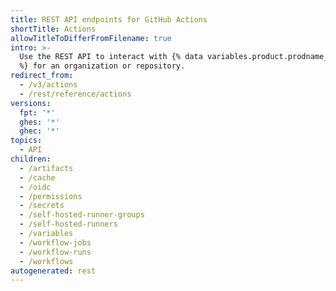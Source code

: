 ```yaml
---
title: REST API endpoints for GitHub Actions
shortTitle: Actions
allowTitleToDifferFromFilename: true
intro: >-
  Use the REST API to interact with {% data variables.product.prodname_actions
  %} for an organization or repository.
redirect_from:
  - /v3/actions
  - /rest/reference/actions
versions:
  fpt: '*'
  ghes: '*'
  ghec: '*'
topics:
  - API
children:
  - /artifacts
  - /cache
  - /oidc
  - /permissions
  - /secrets
  - /self-hosted-runner-groups
  - /self-hosted-runners
  - /variables
  - /workflow-jobs
  - /workflow-runs
  - /workflows
autogenerated: rest
---
```


<!-- Content after this section is automatically generated -->
